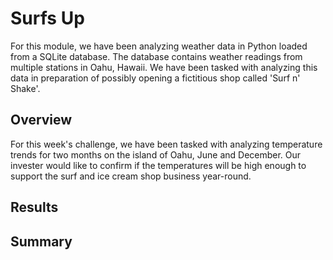 # Surfs Up
For this module, we have been analyzing weather data in Python loaded from a SQLite database. The database contains weather readings from multiple stations in Oahu, Hawaii. We have been tasked with analyzing this data in preparation of possibly opening a fictitious shop called 'Surf n' Shake'.

## Overview
For this week's challenge, we have been tasked with analyzing temperature trends for two months on the island of Oahu, June and December. Our invester would like to confirm if the temperatures will be high enough to support the surf and ice cream shop business year-round.

## Results

## Summary
